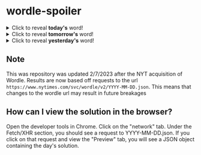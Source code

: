 # wordle-spoiler

<details>
  <summary>Click to reveal <b>today's</b> word!</summary>
  <br>
  <b> straw </b>
</details>

<details>
  <summary>Click to reveal <b>tomorrow's</b> word!</summary>
  <br>
  <b> bleep </b>
</details>

<details>
  <summary>Click to reveal <b>yesterday's</b> word!</summary>
  <br>
  <b> diner </b>
</details>

## Note
This was repository was updated 2/7/2023 after the NYT acquisition of Wordle. Results are now based off requests to the url `https://www.nytimes.com/svc/wordle/v2/YYYY-MM-DD.json`. This means that changes to the wordle url may result in future breakages

## How can I view the solution in the browser?
Open the developer tools in Chrome. Click on the "network" tab. Under the Fetch/XHR section, you should see a request to YYYY-MM-DD.json. If you click on that request and view the "Preview" tab, you will see a JSON object containing the day's solution.